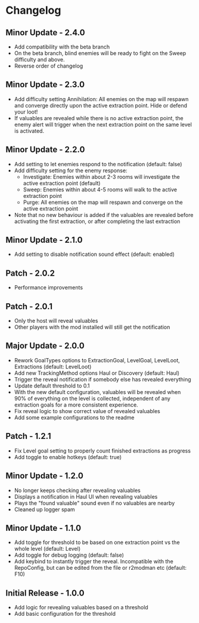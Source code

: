 # Changelog

## Minor Update - 2.4.0

- Add compatibility with the beta branch
- On the beta branch, blind enemies will be ready to fight on the Sweep difficulty and above.
- Reverse order of changelog

## Minor Update - 2.3.0

- Add difficulty setting Annihilation: All enemies on the map will respawn and converge directly upon the active extraction point. Hide or defend your loot!
- If valuables are revealed while there is no active extraction point, the enemy alert will trigger when the next extraction point on the same level is activated.

## Minor Update - 2.2.0

- Add setting to let enemies respond to the notification (default: false)
- Add difficulty setting for the enemy response:
  - Investigate: Enemies within about 2-3 rooms will investigate the active extraction point (default)
  - Sweep: Enemies within about 4-5 rooms will walk to the active extraction point
  - Purge: All enemies on the map will respawn and converge on the active extraction point
- Note that no new behaviour is added if the valuables are revealed before activating the first extraction, or after completing the last extraction

## Minor Update - 2.1.0

- Add setting to disable notification sound effect (default: enabled)

## Patch - 2.0.2

- Performance improvements

## Patch - 2.0.1

- Only the host will reveal valuables
- Other players with the mod installed will still get the notification

## Major Update - 2.0.0

- Rework GoalTypes options to ExtractionGoal, LevelGoal, LevelLoot, Extractions (default: LevelLoot)
- Add new TrackingMethod options Haul or Discovery (default: Haul)
- Trigger the reveal notification if somebody else has revealed everything
- Update default threshold to 0.1
- With the new default configuration, valuables will be revealed when 90% of everything on the level is collected, independent of any extraction goals for a more consistent experience.
- Fix reveal logic to show correct value of revealed valuables
- Add some example configurations to the readme

## Patch - 1.2.1

- Fix Level goal setting to properly count finished extractions as progress
- Add toggle to enable hotkeys (default: true)

## Minor Update - 1.2.0

- No longer keeps checking after revealing valuables
- Displays a notification in Haul UI when revealing valuables
- Plays the "found valuable" sound even if no valuables are nearby
- Cleaned up logger spam

## Minor Update - 1.1.0

- Add toggle for threshold to be based on one extraction point vs the whole level (default: Level)
- Add toggle for debug logging (default: false)
- Add keybind to instantly trigger the reveal. Incompatible with the RepoConfig, but can be edited from the file or r2modman etc (default: F10)

## Initial Release - 1.0.0

- Add logic for revealing valuables based on a threshold
- Add basic configuration for the threshold
